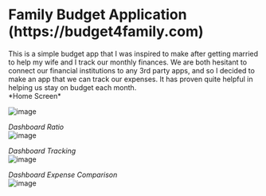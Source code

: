 <h1>Family Budget Application (https://budget4family.com) </h1>
This is a simple budget app that I was inspired to make after getting married to help my wife and I track our monthly finances.
We are both hesitant to connect our financial institutions to any 3rd party apps, and so I decided to make an app that we can track our expenses. It has proven quite helpful in helping us stay on budget each month.
<br>
*Home Screen*

![image](https://github.com/gjones94/BudgetApplication/assets/141204905/e67f354b-13f0-4d32-8b85-5d13336a0e37)

*Dashboard Ratio*<br>
![image](https://github.com/gjones94/BudgetApplication/assets/141204905/986b4580-f407-40b6-846a-effd1a02413e)

*Dashboard Tracking*<br>
![image](https://github.com/gjones94/BudgetApplication/assets/141204905/e075fe45-af62-40ab-8bb5-91d65a366986)

*Dashboard Expense Comparison*<br>
![image](https://github.com/gjones94/BudgetApplication/assets/141204905/21d2b26e-14a2-41cf-bfee-2582e568319f)
